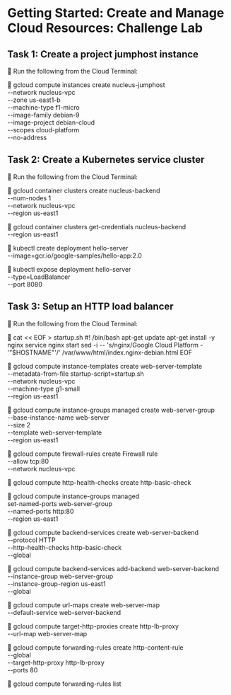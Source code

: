 # Getting Started: Create and Manage Cloud Resources: Challenge Lab

## Task 1: Create a project jumphost instance

:purple_heart: Run the following from the Cloud Terminal:

:blue_heart: gcloud compute instances create nucleus-jumphost \
          --network nucleus-vpc \
          --zone us-east1-b  \
          --machine-type f1-micro  \
          --image-family debian-9  \
          --image-project debian-cloud \
          --scopes cloud-platform \
          --no-address
## Task 2: Create a Kubernetes service cluster

:purple_heart: Run the following from the Cloud Terminal:

:blue_heart: gcloud container clusters create nucleus-backend \
          --num-nodes 1 \
          --network nucleus-vpc \
          --region us-east1

:blue_heart: gcloud container clusters get-credentials nucleus-backend \
          --region us-east1

:blue_heart: kubectl create deployment hello-server \
          --image=gcr.io/google-samples/hello-app:2.0

:blue_heart: kubectl expose deployment hello-server \
          --type=LoadBalancer \
          --port 8080
          
## Task 3: Setup an HTTP load balancer

:purple_heart: Run the following from the Cloud Terminal:

:blue_heart: cat << EOF > startup.sh
#! /bin/bash
apt-get update
apt-get install -y nginx
service nginx start
sed -i -- 's/nginx/Google Cloud Platform - '"\$HOSTNAME"'/' /var/www/html/index.nginx-debian.html
EOF

:blue_heart: gcloud compute instance-templates create web-server-template \
          --metadata-from-file startup-script=startup.sh \
          --network nucleus-vpc \
          --machine-type g1-small \
          --region us-east1

:blue_heart: gcloud compute instance-groups managed create web-server-group \
          --base-instance-name web-server \
          --size 2 \
          --template web-server-template \
          --region us-east1

:blue_heart: gcloud compute firewall-rules create Firewall rule \
          --allow tcp:80 \
          --network nucleus-vpc

:blue_heart: gcloud compute http-health-checks create http-basic-check

:blue_heart: gcloud compute instance-groups managed \
          set-named-ports web-server-group \
          --named-ports http:80 \
          --region us-east1

:blue_heart: gcloud compute backend-services create web-server-backend \
          --protocol HTTP \
          --http-health-checks http-basic-check \
          --global

:blue_heart: gcloud compute backend-services add-backend web-server-backend \
          --instance-group web-server-group \
          --instance-group-region us-east1 \
          --global

:blue_heart: gcloud compute url-maps create web-server-map \
          --default-service web-server-backend

:blue_heart: gcloud compute target-http-proxies create http-lb-proxy \
          --url-map web-server-map

:blue_heart: gcloud compute forwarding-rules create http-content-rule \
        --global \
        --target-http-proxy http-lb-proxy \
        --ports 80

:blue_heart: gcloud compute forwarding-rules list
